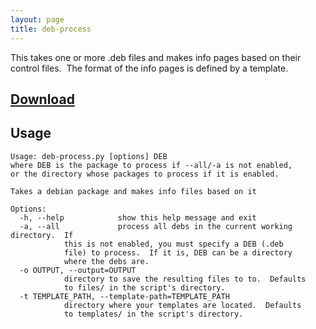 ```yaml
---
layout: page
title: deb-process
---
```


This takes one or more .deb files and makes info pages based on their control
files.&nbsp; The format of the info pages is defined by a template.

## [Download](https://uploads.s.zeid.me/deb-process.zip)

## Usage

    Usage: deb-process.py [options] DEB
    where DEB is the package to process if --all/-a is not enabled,
    or the directory whose packages to process if it is enabled.
    
    Takes a debian package and makes info files based on it
    
    Options:
      -h, --help            show this help message and exit
      -a, --all             process all debs in the current working directory.  If
			    this is not enabled, you must specify a DEB (.deb
			    file) to process.  If it is, DEB can be a directory
			    where the debs are.
      -o OUTPUT, --output=OUTPUT
			    directory to save the resulting files to to.  Defaults
			    to files/ in the script's directory.
      -t TEMPLATE_PATH, --template-path=TEMPLATE_PATH
			    directory where your templates are located.  Defaults
			    to templates/ in the script's directory.
